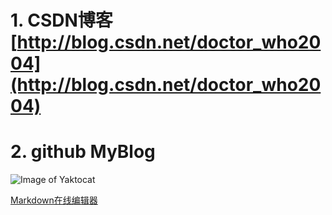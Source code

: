 # 1. CSDN博客[http://blog.csdn.net/doctor_who2004](http://blog.csdn.net/doctor_who2004)

# 2. github  MyBlog


![Image of Yaktocat](https://octodex.github.com/images/yaktocat.png)

[Markdown在线编辑器](http://mahua.jser.me/)
